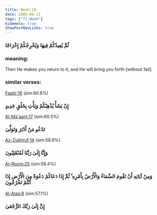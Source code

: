 ```yaml
---
title: Nooh:18
date: 2005-06-11
tags: ["71.Nooh"]
hidemeta: true 
ShowPostNavLinks: true 
---
```

### ثُمَّ يُعِيدُكُمْ فِيهَا وَيُخْرِجُكُمْ إِخْرَاجًا
### meaning: 
Then He makes you return to it, and He will bring you forth [without fail].
### similar verses: 

[Faatir:16](/35/16) (sim:60.6%)

### إِنْ يَشَأْ يُذْهِبْكُمْ وَيَأْتِ بِخَلْقٍ جَدِيدٍ

[Al-Ma'aarij:17](/70/17) (sim:60.5%)

### تَدْعُو مَنْ أَدْبَرَ وَتَوَلَّىٰ

[Az-Zukhruf:14](/43/14) (sim:58.9%)

### وَإِنَّا إِلَىٰ رَبِّنَا لَمُنْقَلِبُونَ

[Ar-Room:25](/30/25) (sim:58.4%)

### وَمِنْ آيَاتِهِ أَنْ تَقُومَ السَّمَاءُ وَالْأَرْضُ بِأَمْرِهِ ۚ ثُمَّ إِذَا دَعَاكُمْ دَعْوَةً مِنَ الْأَرْضِ إِذَا أَنْتُمْ تَخْرُجُونَ

[Al-Alaq:8](/96/8) (sim:57.1%)

### إِنَّ إِلَىٰ رَبِّكَ الرُّجْعَىٰ
